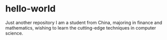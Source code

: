 # hello-world
Just another repository
I am a student from China, majoring in finance and mathematics, 
wishing to learn the cutting-edge techniques in computer science.

